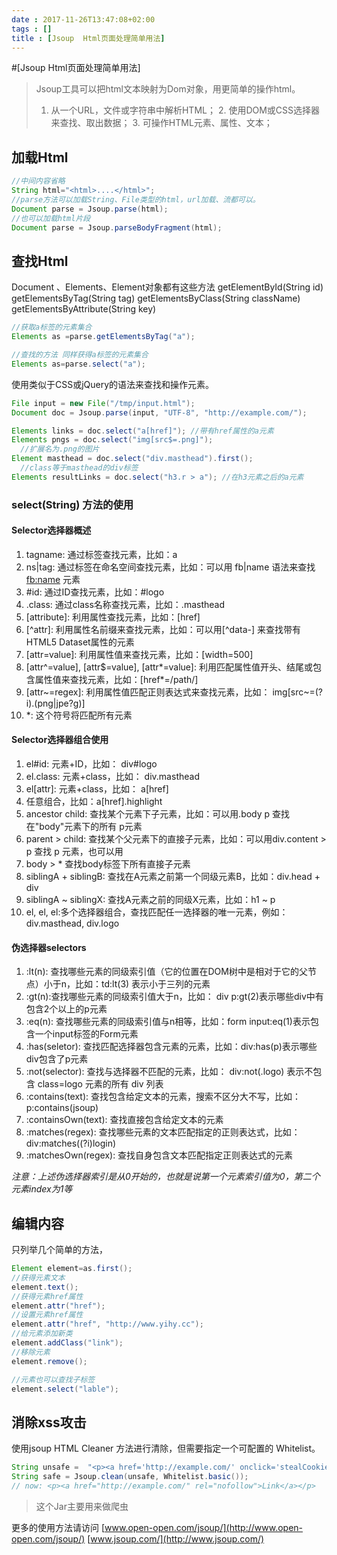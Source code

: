 ```yaml
---
date : 2017-11-26T13:47:08+02:00
tags : []
title : [Jsoup  Html页面处理简单用法]
---
```


#[Jsoup  Html页面处理简单用法]

>Jsoup工具可以把html文本映射为Dom对象，用更简单的操作html。
> 1. 从一个URL，文件或字符串中解析HTML；
    2. 使用DOM或CSS选择器来查找、取出数据；
    3. 可操作HTML元素、属性、文本；

## 加载Html

```java
//中间内容省略
String html="<html>....</html>";
//parse方法可以加载String、File类型的html，url加载、流都可以。
Document parse = Jsoup.parse(html);
//也可以加载html片段
Document parse = Jsoup.parseBodyFragment(html);
```

## 查找Html

Document 、Elements、Element对象都有这些方法
getElementById(String id)
getElementsByTag(String tag)
getElementsByClass(String className)
getElementsByAttribute(String key)
```java
//获取a标签的元素集合
Elements as =parse.getElementsByTag("a");

//查找的方法 同样获得a标签的元素集合
Elements as=parse.select("a");
```
使用类似于CSS或jQuery的语法来查找和操作元素。
``` java
File input = new File("/tmp/input.html");
Document doc = Jsoup.parse(input, "UTF-8", "http://example.com/");

Elements links = doc.select("a[href]"); //带有href属性的a元素
Elements pngs = doc.select("img[src$=.png]");
  //扩展名为.png的图片
Element masthead = doc.select("div.masthead").first();
  //class等于masthead的div标签
Elements resultLinks = doc.select("h3.r > a"); //在h3元素之后的a元素
```

###  select(String) 方法的使用

#### Selector选择器概述
 
 1.  tagname: 通过标签查找元素，比如：a
 2. ns|tag: 通过标签在命名空间查找元素，比如：可以用 fb|name 语法来查找 <fb:name> 元素
 3. \#id: 通过ID查找元素，比如：#logo
 4.  \.class: 通过class名称查找元素，比如：\.masthead
 5.  \[attribute\]: 利用属性查找元素，比如：\[href\]
 6.  \[^attr\]: 利用属性名前缀来查找元素，比如：可以用\[^data-\] 来查找带有HTML5 Dataset属性的元素
 7. \[attr=value\]: 利用属性值来查找元素，比如：\[width=500\]
 8.  \[attr^=value\], \[attr$=value\], \[attr*=value\]:
    利用匹配属性值开头、结尾或包含属性值来查找元素，比如：[href*=/path/]
 9.  \[attr~=regex]: 利用属性值匹配正则表达式来查找元素，比如： img[src~=(?i)\.(png|jpe?g)]
 10.  \*: 这个符号将匹配所有元素

#### Selector选择器组合使用

 1. el#id: 元素+ID，比如： div#logo
 2. el.class: 元素+class，比如： div.masthead
 3. el[attr]: 元素+class，比如： a[href]
 4. 任意组合，比如：a[href].highlight
 5. ancestor child: 查找某个元素下子元素，比如：可以用.body p 查找在"body"元素下的所有 p元素
 6. parent > child: 查找某个父元素下的直接子元素，比如：可以用div.content > p 查找 p 元素，也可以用
 7. body > * 查找body标签下所有直接子元素
 8. siblingA + siblingB: 查找在A元素之前第一个同级元素B，比如：div.head + div
 9. siblingA ~ siblingX: 查找A元素之前的同级X元素，比如：h1 ~ p
 10. el, el, el:多个选择器组合，查找匹配任一选择器的唯一元素，例如：div.masthead, div.logo

#### 伪选择器selectors

 1. :lt(n): 查找哪些元素的同级索引值（它的位置在DOM树中是相对于它的父节点）小于n，比如：td:lt(3) 表示小于三列的元素
 2. :gt(n):查找哪些元素的同级索引值大于n，比如： div p:gt(2)表示哪些div中有包含2个以上的p元素
 3. :eq(n): 查找哪些元素的同级索引值与n相等，比如：form input:eq(1)表示包含一个input标签的Form元素
 4. :has(seletor): 查找匹配选择器包含元素的元素，比如：div:has(p)表示哪些div包含了p元素
 5. :not(selector): 查找与选择器不匹配的元素，比如： div:not(.logo) 表示不包含 class=logo
    元素的所有 div 列表
 6. :contains(text): 查找包含给定文本的元素，搜索不区分大不写，比如： p:contains(jsoup)
 7. :containsOwn(text): 查找直接包含给定文本的元素
 8. :matches(regex): 查找哪些元素的文本匹配指定的正则表达式，比如：div:matches((?i)login)
 9. :matchesOwn(regex): 查找自身包含文本匹配指定正则表达式的元素

*注意：上述伪选择器索引是从0开始的，也就是说第一个元素索引值为0，第二个元素index为1等*

##  编辑内容

只列举几个简单的方法，
``` java
Element element=as.first();
//获得元素文本
element.text();
//获得元素href属性
element.attr("href");
//设置元素href属性
element.attr("href", "http://www.yihy.cc");
//给元素添加新类
element.addClass("link");
//移除元素
element.remove();

//元素也可以查找子标签
element.select("lable");
```

##  消除xss攻击

使用jsoup HTML Cleaner 方法进行清除，但需要指定一个可配置的 Whitelist。

```java
String unsafe =  "<p><a href='http://example.com/' onclick='stealCookies()'>Link</a></p>";
String safe = Jsoup.clean(unsafe, Whitelist.basic());
// now: <p><a href="http://example.com/" rel="nofollow">Link</a></p>
```

> 这个Jar主要用来做爬虫

更多的使用方法请访问
[www.open-open.com/jsoup/](http://www.open-open.com/jsoup/)
[www.jsoup.com/](http://www.jsoup.com/)
